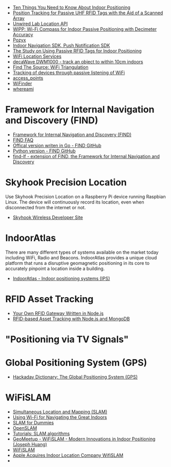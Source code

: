 
* [Ten Things You Need to Know About Indoor Positioning](http://www.directionsmag.com/entry/10-things-you-need-to-know-about-indoor-positioning/324602)
* [Position Tracking for Passive UHF RFID Tags with the Aid of a Scanned Array](http://link.springer.com/article/10.1007/s10776-013-0210-z)
* [Unwired Lab Location API](https://unwiredlabs.com/)
* [WIPP: Wi-Fi Compass for Indoor Passive Positioning with Decimeter Accuracy](http://www.mdpi.com/2076-3417/6/4/108)
* [Pozyx](https://www.pozyx.io/)
* [Indoor Navigation SDK, Push Notification SDK](http://meridianapps.com/sdks/)
* [The Study on Using Passive RFID Tags for Indoor Positioning](http://cdn.intechopen.com/pdfs/13209.pdf)
* [WiFi Location Services](http://hackaday.com/2015/09/22/hackaday-prize-best-product-wifi-location-services/)
* [decaWave DWM1000 - track an object to within 10cm indoors](http://hackaday.com/2015/06/17/new-part-day-indoor-location-systems/)
* [Find The Source: WiFi Triangulation](http://hackaday.com/2016/05/29/find-the-source-wifi-trangulation/)
* [Tracking of devices through passive listening of WiFi](http://developers-club.com/posts/252831/)
* [access_points](https://github.com/kootenpv/access_points)
* [WiFinder](https://github.com/mpescimoro/wi-finder)
* [whereami](https://github.com/kootenpv/whereami)

# Framework for Internal Navigation and Discovery (FIND)
* [Framework for Internal Navigation and Discovery (FIND)](https://www.internalpositioning.com/)
* [FIND FAQ](https://www.internalpositioning.com/faq/)
* [Offical version writen in Go - FIND GitHub](https://github.com/schollz/find)
* [Python version - FIND GitHub](https://github.com/kootenpv/find)
* [find-lf - extension of FIND, the Framework for Internal Navigation and Discovery](https://github.com/schollz/find-lf)

# Skyhook Precision Location
Use Skyhook Precision Location on a Raspberry Pi device running Raspbian Linux.
The device will continuously record its location, even when disconnected from the internet or not.

* [Skyhook Wireless Developer Site](http://www.skyhookwireless.com/developers)

# IndoorAtlas
There are many different types of systems available on the market today
including WiFi, Radio and Beacons.
IndoorAtlas provides a unique cloud platform that runs a disruptive
geomagnetic positioning in its core to accurately pinpoint a location inside a building.

* [IndoorAtlas - Indoor positioning systems (IPS)](https://www.indooratlas.com/)

# RFID Asset Tracking
* [Your Own RFID Gateway Written in Node.js](http://www.spiria.com/en/blog/embedded-systems-and-m2m/your-own-rfid-gateway-written-nodejs)
* [RFID-based Asset Tracking with Node.js and MongoDB](http://www.spiria.com/en/blog/embedded-systems-and-m2m/rfid-based-asset-tracking-nodejs-and-mongodb)

# "Positioning via TV Signals"

# Global Positioning System (GPS)
* [Hackaday Dictionary: The Global Positioning System (GPS)](http://hackaday.com/2015/11/12/hackaday-dictionary-the-global-positioning-system-gps/)

# WiFiSLAM
* [Simultaneous Location and Mapping (SLAM)](https://en.wikipedia.org/wiki/Simultaneous_localization_and_mapping)
* [Using Wi-Fi for Navigating the Great Indoors](https://www.technologyreview.com/s/424213/using-wi-fi-for-navigating-the-great-indoors/)
* [SLAM for Dummies](http://ocw.mit.edu/courses/aeronautics-and-astronautics/16-412j-cognitive-robotics-spring-2005/projects/1aslam_blas_repo.pdf)
* [OpenSLAM](https://openslam.org/)
* [Tutorials: SLAM algorithms](http://www.mrpt.org/List_of_SLAM_algorithms)
* [GeoMeetup - WiFiSLAM - Modern Innovations in Indoor Positioning (Joseph Huang)](https://www.youtube.com/watch?v=OGdvjvla1Tc)
* [WiFiSLAM](https://angel.co/wifislam)
* [Apple Acquires Indoor Location Company WifiSLAM](http://blogs.wsj.com/digits/2013/03/23/apple-acquires-indoor-location-company-wifislam/)
* []()
